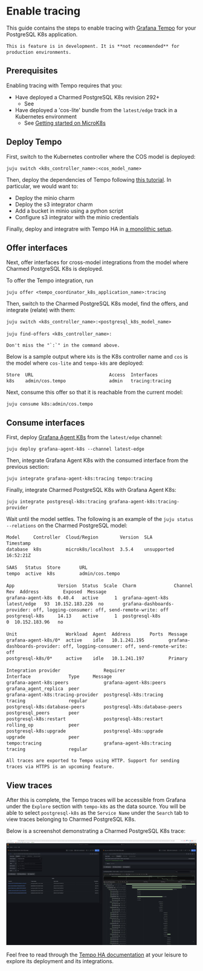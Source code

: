 # Enable tracing

This guide contains the steps to enable tracing with [Grafana Tempo](https://grafana.com/docs/tempo/latest/) for your PostgreSQL K8s application. 

```{caution}
This is feature is in development. It is **not recommended** for production environments. 
```

## Prerequisites

Enabling tracing with Tempo requires that you:

- Have deployed a Charmed PostgreSQL K8s revision 292+
  - See [](/how-to/deploy/index)
- Have deployed a 'cos-lite' bundle from the `latest/edge` track in a Kubernetes environment
  - See [Getting started on MicroK8s](https://charmhub.io/topics/canonical-observability-stack/tutorials/install-microk8s)

## Deploy Tempo

First, switch to the Kubernetes controller where the COS model is deployed:

```text
juju switch <k8s_controller_name>:<cos_model_name>
```
Then, deploy the dependencies of Tempo following [this tutorial](https://discourse.charmhub.io/t/tutorial-deploy-tempo-ha-on-top-of-cos-lite/15489). In particular, we would want to:
- Deploy the minio charm
- Deploy the s3 integrator charm
- Add a bucket in minio using a python script
- Configure s3 integrator with the minio credentials

Finally, deploy and integratre with Tempo HA in [a monolithic setup](https://discourse.charmhub.io/t/tutorial-deploy-tempo-ha-on-top-of-cos-lite/15489#deploy-monolithic-setup).

## Offer interfaces

Next, offer interfaces for cross-model integrations from the model where Charmed PostgreSQL K8s is deployed.

To offer the Tempo integration, run

```text
juju offer <tempo_coordinator_k8s_application_name>:tracing
```

Then, switch to the Charmed PostgreSQL K8s model, find the offers, and integrate (relate) with them:

```text
juju switch <k8s_controller_name>:<postgresql_k8s_model_name>

juju find-offers <k8s_controller_name>:
```
```{tip}
Don't miss the "`:`" in the command above.
```

Below is a sample output where `k8s` is the K8s controller name and `cos` is the model where `cos-lite` and `tempo-k8s` are deployed:

```text
Store  URL                            Access  Interfaces
k8s    admin/cos.tempo                admin   tracing:tracing
```

Next, consume this offer so that it is reachable from the current model:

```text
juju consume k8s:admin/cos.tempo
```

## Consume interfaces

First, deploy [Grafana Agent K8s](https://charmhub.io/grafana-agent-k8s) from the `latest/edge` channel:

```text
juju deploy grafana-agent-k8s --channel latest-edge 
```

Then, integrate Grafana Agent K8s with the consumed interface from the previous section:

```text
juju integrate grafana-agent-k8s:tracing tempo:tracing
```

Finally, integrate Charmed PostgreSQL K8s with Grafana Agent K8s:

```text
juju integrate postgresql-k8s:tracing grafana-agent-k8s:tracing-provider
```

Wait until the model settles. The following is an example of the `juju status --relations` on the Charmed PostgreSQL model:

```text  
Model     Controller  Cloud/Region        Version  SLA          Timestamp
database  k8s         microk8s/localhost  3.5.4    unsupported  16:52:21Z

SAAS   Status  Store       URL
tempo  active  k8s         admin/cos.tempo

App                Version  Status  Scale  Charm              Channel      Rev  Address         Exposed  Message
grafana-agent-k8s  0.40.4   active      1  grafana-agent-k8s  latest/edge   93  10.152.183.226  no       grafana-dashboards-provider: off, logging-consumer: off, send-remote-write: off
postgresql-k8s     14.13    active      1  postgresql-k8s                    0  10.152.183.96   no       

Unit                  Workload  Agent  Address       Ports  Message
grafana-agent-k8s/0*  active    idle   10.1.241.195         grafana-dashboards-provider: off, logging-consumer: off, send-remote-write: off
postgresql-k8s/0*     active    idle   10.1.241.197         Primary

Integration provider                Requirer                       Interface              Type     Message
grafana-agent-k8s:peers             grafana-agent-k8s:peers        grafana_agent_replica  peer     
grafana-agent-k8s:tracing-provider  postgresql-k8s:tracing         tracing                regular  
postgresql-k8s:database-peers       postgresql-k8s:database-peers  postgresql_peers       peer     
postgresql-k8s:restart              postgresql-k8s:restart         rolling_op             peer     
postgresql-k8s:upgrade              postgresql-k8s:upgrade         upgrade                peer     
tempo:tracing                       grafana-agent-k8s:tracing      tracing                regular  

```

```{note}
All traces are exported to Tempo using HTTP. Support for sending traces via HTTPS is an upcoming feature.
```

## View traces

After this is complete, the Tempo traces will be accessible from Grafana under the `Explore` section with `tempo-k8s` as the data source. You will be able to select `postgresql-k8s` as the `Service Name` under the `Search` tab to view traces belonging to Charmed PostgreSQL K8s.

Below is a screenshot demonstrating a Charmed PostgreSQL K8s trace:

![Example PostgreSQL trace with Grafana Tempo|690x382](trace-grafana-tempo.jpeg)

Feel free to read through the [Tempo HA documentation](https://discourse.charmhub.io/t/charmed-tempo-ha/15531) at your leisure to explore its deployment and its integrations.


